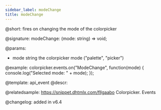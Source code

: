 ```yaml
---
sidebar_label: modeChange
title: modeChange
---          
```


@short: fires on changing the mode of the colorpicker

@signature: modeChange: (mode: string) => void;

@params:
- mode	string		the colorpicker mode ("palette", "picker")

@example:
colorpicker.events.on("ModeChange", function(mode) {
   console.log("Selected mode: " + mode); 
});
 
@template: api_event
@descr:

@relatedsample: https://snippet.dhtmlx.com/fllgaabo	Colorpicker. Events

@changelog: added in v6.4
